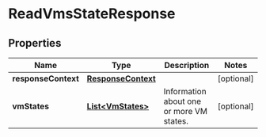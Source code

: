

# ReadVmsStateResponse


## Properties

| Name | Type | Description | Notes |
|------------ | ------------- | ------------- | -------------|
|**responseContext** | [**ResponseContext**](ResponseContext.md) |  |  [optional] |
|**vmStates** | [**List&lt;VmStates&gt;**](VmStates.md) | Information about one or more VM states. |  [optional] |



